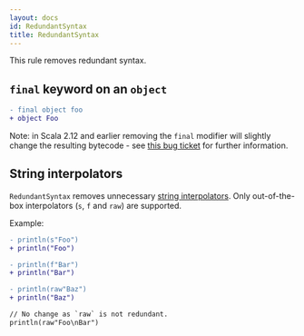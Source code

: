 ```yaml
---
layout: docs
id: RedundantSyntax
title: RedundantSyntax
---
```


This rule removes redundant syntax.

## `final` keyword on an `object`

```diff
- final object foo
+ object Foo
```

Note: in Scala 2.12 and earlier removing the `final` modifier will slightly change the resulting bytecode -
see [this bug ticket](https://github.com/scala/bug/issues/11094) for further information.

## String interpolators

`RedundantSyntax` removes unnecessary [string interpolators](https://docs.scala-lang.org/overviews/core/string-interpolation.html). 
Only out-of-the-box interpolators (`s`, `f` and `raw`) are supported.

Example:

```diff
- println(s"Foo")
+ println("Foo")

- println(f"Bar")
+ println("Bar")

- println(raw"Baz")
+ println("Baz")

// No change as `raw` is not redundant.
println(raw"Foo\nBar")
```

